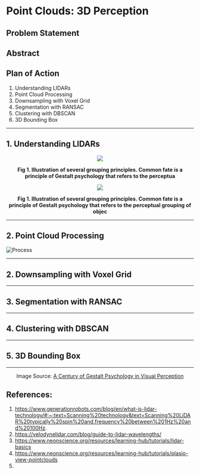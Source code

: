 # Point Clouds: 3D Perception

## Problem Statement

## Abstract

## Plan of Action

1. Understanding LIDARs
2. Point Cloud Processing
3. Downsampling with Voxel Grid
4. Segmentation with RANSAC
5. Clustering with DBSCAN
6. 3D Bounding Box

----------------

## 1. Understanding LIDARs


<div align="center">
  <img src= "https://github.com/yudhisteer/Point-Clouds-3D-Perception/assets/59663734/c02f7218-135e-4501-aa76-5a1a1980f0ce"/>
  <p><b> Fig 1. Illustration of several grouping principles. Common fate is a principle of Gestalt psychology that refers to the perceptua</b></p>
</div>


<div align="center">
  <img src= "https://github.com/yudhisteer/Point-Clouds-3D-Perception/assets/59663734/dc6979bb-ffa6-4095-ab6c-9e23f539e298"/>
  <p><b> Fig 1. Illustration of several grouping principles. Common fate is a principle of Gestalt psychology that refers to the perceptual grouping of objec </b></p>
</div>


----------

## 2. Point Cloud Processing


![Process](https://github.com/yudhisteer/Point-Clouds-3D-Perception/assets/59663734/4a5ec421-41e1-46b0-9379-b7706045abb6)


------------


## 2. Downsampling with Voxel Grid


----------

## 3. Segmentation with RANSAC


------------

## 4. Clustering with DBSCAN


----------

## 5. 3D Bounding Box


----------




<div align="center">
    <p>Image Source: <a href="https://www.researchgate.net/figure/Illustration-of-several-grouping-principles-Adapted-from-Perceptual-Organization-in_fig1_230587594">A Century of Gestalt Psychology in Visual Perception</a></p>
</div>






## References:
1. https://www.generationrobots.com/blog/en/what-is-lidar-technology/#:~:text=Scanning%20technology&text=Scanning%20LiDAR%20typically%20spin%20and,frequency%20between%201Hz%20and%20100Hz.
2. https://velodynelidar.com/blog/guide-to-lidar-wavelengths/
3. https://www.neonscience.org/resources/learning-hub/tutorials/lidar-basics
4. https://www.neonscience.org/resources/learning-hub/tutorials/plasio-view-pointclouds
5. 
